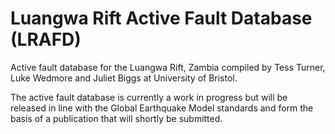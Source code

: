 # Luangwa Rift Active Fault Database (LRAFD)
Active fault database for the Luangwa Rift, Zambia compiled by Tess Turner, Luke Wedmore and Juliet Biggs at University of Bristol.

The active fault database is currently a work in progress but will be released in line with the Global Earthquake Model standards and form the basis of a publication that will shortly be submitted.


